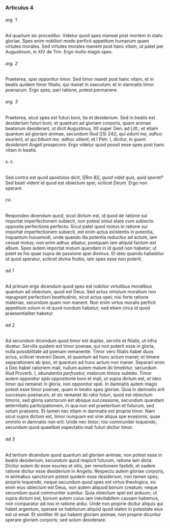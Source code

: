 ### Articulus 4

###### arg. 1
Ad quartum sic proceditur. Videtur quod spes maneat post mortem in statu gloriae. Spes enim nobiliori modo perficit appetitum humanum quam virtutes morales. Sed virtutes morales manent post hanc vitam, ut patet per Augustinum, in XIV de Trin. Ergo multo magis spes.

###### arg. 2
Praeterea, spei opponitur timor. Sed timor manet post hanc vitam, et in beatis quidem timor filialis, qui manet in saeculum; et in damnatis timor poenarum. Ergo spes, pari ratione, potest permanere.

###### arg. 3
Praeterea, sicut spes est futuri boni, ita et desiderium. Sed in beatis est desiderium futuri boni, et quantum ad gloriam corporis, quam animae beatorum desiderant, ut dicit Augustinus, XII super Gen. ad Litt.; et etiam quantum ad gloriam animae, secundum illud [[Si 24]], *qui edunt me, adhuc esurient, et qui bibunt me, adhuc sitient*; et I Petr. I, dicitur, *in quem desiderant Angeli prospicere*. Ergo videtur quod possit esse spes post hanc vitam in beatis.

###### s. c.
Sed contra est quod apostolus dicit, [[Rm 8]], *quod videt quis, quid sperat?* Sed beati vident id quod est obiectum spei, scilicet Deum. Ergo non sperant.

###### co.
Respondeo dicendum quod, sicut dictum est, id quod de ratione sui importat imperfectionem subiecti, non potest simul stare cum subiecto opposita perfectione perfecto. Sicut patet quod motus in ratione sui importat imperfectionem subiecti, est enim actus existentis in potentia, inquantum huiusmodi, unde quando illa potentia reducitur ad actum, iam cessat motus; non enim adhuc albatur, postquam iam aliquid factum est album. Spes autem importat motum quendam in id quod non habetur; ut patet ex his quae supra de passione spei diximus. Et ideo quando habebitur id quod speratur, scilicet divina fruitio, iam spes esse non poterit.

###### ad 1
Ad primum ergo dicendum quod spes est nobilior virtutibus moralibus quantum ad obiectum, quod est Deus. Sed actus virtutum moralium non repugnant perfectioni beatitudinis, sicut actus spei; nisi forte ratione materiae, secundum quam non manent. Non enim virtus moralis perficit appetitum solum in id quod nondum habetur; sed etiam circa id quod praesentialiter habetur.

###### ad 2
Ad secundum dicendum quod timor est duplex, servilis et filialis, ut infra dicetur. Servilis quidem est timor poenae, qui non poterit esse in gloria, nulla possibilitate ad poenam remanente. Timor vero filialis habet duos actus, scilicet revereri Deum, et quantum ad hunc actum manet; et timere separationem ab ipso, et quantum ad hunc actum non manet. Separari enim a Deo habet rationem mali, nullum autem malum ibi timebitur, secundum illud Proverb. I, *abundantia perfruetur, malorum timore sublato*. Timor autem opponitur spei oppositione boni et mali, ut supra dictum est, et ideo timor qui remanet in gloria, non opponitur spei. In damnatis autem magis potest esse timor poenae, quam in beatis spes gloriae. Quia in damnatis erit successio poenarum, et sic remanet ibi ratio futuri, quod est obiectum timoris, sed gloria sanctorum est absque successione, secundum quandam aeternitatis participationem, in qua non est praeteritum et futurum, sed solum praesens. Et tamen nec etiam in damnatis est proprie timor. Nam sicut supra dictum est, timor nunquam est sine aliqua spe evasionis, quae omnino in damnatis non erit. Unde nec timor; nisi communiter loquendo, secundum quod quaelibet expectatio mali futuri dicitur timor.

###### ad 3
Ad tertium dicendum quod quantum ad gloriam animae, non potest esse in beatis desiderium, secundum quod respicit futurum, ratione iam dicta. Dicitur autem ibi esse esuries et sitis, per remotionem fastidii, et eadem ratione dicitur esse desiderium in Angelis. Respectu autem gloriae corporis, in animabus sanctorum potest quidem esse desiderium, non tamen spes, proprie loquendo, neque secundum quod spes est virtus theologica, sic enim eius obiectum est Deus, non autem aliquod bonum creatum; neque secundum quod communiter sumitur. Quia obiectum spei est arduum, ut supra dictum est, bonum autem cuius iam inevitabilem causam habemus, non comparatur ad nos in ratione ardui. Unde non proprie dicitur aliquis qui habet argentum, sperare se habiturum aliquid quod statim in potestate eius est ut emat. Et similiter illi qui habent gloriam animae, non proprie dicuntur sperare gloriam corporis; sed solum desiderare.

